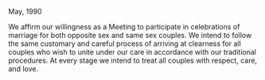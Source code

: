 May, 1990

We affirm our willingness as a Meeting to participate in celebrations of marriage for both opposite sex and same sex couples. We intend to follow the same customary and careful process of arriving at clearness for all couples who wish to unite under our care in accordance with our traditional procedures. At every stage we intend to treat all couples with respect, care, and love.
